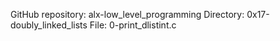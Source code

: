 GitHub repository: alx-low_level_programming
Directory: 0x17-doubly_linked_lists
File: 0-print_dlistint.c
